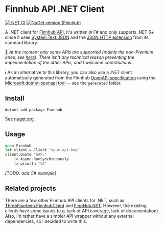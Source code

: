 # Finnhub API .NET Client

[![.NET CI](https://github.com/pviotti/finnhub-dotnet/actions/workflows/dotnet.yml/badge.svg)](https://github.com/pviotti/finnhub-dotnet/actions/workflows/dotnet.yml)
[![NuGet version (Finnhub)](https://img.shields.io/nuget/v/Finnhub.svg?style=flat&color=blue)][nuget]

A .NET client for [Finnhub API][finnhub-api]. 
It's written in F# and only supports .NET 5+ since it uses [System.Text.JSON](system.text.json) 
and the [JSON HTTP extension][system.net.http.json] from its standard library.

:construction_worker: *At the moment only some APIs are supported 
(mainly the non-Premium ones, see [here][missing-apis]).
There isn't any technical reason preventing the implementation of the other APIs, and 
I welcome contributions.*

:information_source: As an alternative to this library, you can also use a .NET client 
automatically generated from the Finnhub [OpenAPI specification][openapi-spec] 
using the [Microsoft.dotnet-openapi tool][dotnet-openapi] -- see the `generated` folder.

## Install

```
dotnet add package Finnhub
```
See [nuget.org][nuget].

## Usage

```fsharp
open Finnhub
let client = Client "your-api-key"
client.Quote "AAPL"
    |> Async.RunSynchronously
    |> printfn "%A"
```
*[TODO: add C# example]*

## Related projects

There are a few other Finnhub API clients for .NET, such as 
[ThreeFourteen.FinnhubClient][finnhub-threefourteen] and 
[FinnHub.NET][finnhub-.net].
However, the existing clients have some issues (e.g. lack of API coverage, lack of documentation).
Also, I'd rather have a simpler API wrapper without any external dependencies,
so I decided to write this.

 [finnhub-api]: https://finnhub.io/docs/api/
 [finnhub-threefourteen]: https://github.com/KevWK314/ThreeFourteen.FinnhubClient
 [finnhub-.net]: https://github.com/ridicoulous/FinnHub.Net
 [system.text.json]: https://docs.microsoft.com/en-us/dotnet/api/system.text.json
 [system.net.http.json]: https://docs.microsoft.com/en-us/dotnet/api/system.net.http.json
 [missing-apis]: https://github.com/pviotti/finnhub-dotnet/issues/2
 [nuget]: https://www.nuget.org/packages/Finnhub/
 [openapi-spec]: https://github.com/Finnhub-Stock-API/finnhub-go/blob/c37bd9d6436d05970bd5787b6352cb34054b4fe4/api/openapi.yaml
 [dotnet-openapi]: https://devblogs.microsoft.com/aspnet/generating-http-api-clients-using-visual-studio-connected-services/#code-generation-internals
